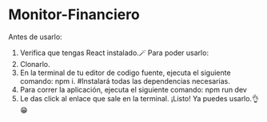 # Monitor-Financiero
Antes de usarlo:
1. Verifica que tengas React instalado.🪄
Para poder usarlo:
1. Clonarlo.
2. En la terminal de tu editor de codigo fuente, ejecuta el siguiente comando: npm i. #Instalará todas las dependencias necesarias.
3. Para correr la aplicación, ejecuta el siguiente comando: npm run dev
4. Le das click al enlace que sale en la terminal.
¡Listo! Ya puedes usarlo.👌😁
